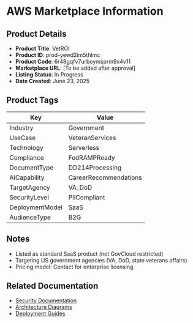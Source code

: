 # AWS Marketplace Information

## Product Details
- **Product Title**: VetROI
- **Product ID**: prod-yewd2im5thlmc
- **Product Code**: 6r48gqfv7urboymsprm9x4v11
- **Marketplace URL**: [To be added after approval]
- **Listing Status**: In Progress
- **Date Created**: June 23, 2025

## Product Tags
| Key | Value |
|-----|-------|
| Industry | Government |
| UseCase | VeteranServices |
| Technology | Serverless |
| Compliance | FedRAMPReady |
| DocumentType | DD214Processing |
| AICapability | CareerRecommendations |
| TargetAgency | VA_DoD |
| SecurityLevel | PIICompliant |
| DeploymentModel | SaaS |
| AudienceType | B2G |

## Notes
- Listed as standard SaaS product (not GovCloud restricted)
- Targeting US government agencies (VA, DoD, state veterans affairs)
- Pricing model: Contact for enterprise licensing

## Related Documentation
- [Security Documentation](./security/)
- [Architecture Diagrams](./architecture/)
- [Deployment Guides](./deployment-guides/)
